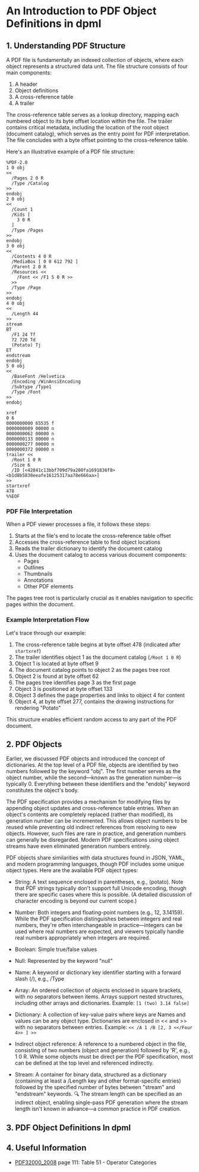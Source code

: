 An Introduction to PDF Object Definitions in dpml
===

## 1. Understanding PDF Structure
A PDF file is fundamentally an indexed collection of objects, where each object represents a structured data unit. The file structure consists of four main components:

1. A header
2. Object definitions
3. A cross-reference table
4. A trailer

The cross-reference table serves as a lookup directory, mapping each numbered object to its byte offset location within the file. The trailer contains critical metadata, including the location of the root object (document catalog), which serves as the entry point for PDF interpretation. The file concludes with a byte offset pointing to the cross-reference table.

Here's an illustrative example of a PDF file structure:

```pdf
%PDF-2.0
1 0 obj
<<
  /Pages 2 0 R
  /Type /Catalog
>>
endobj
2 0 obj
<<
  /Count 1
  /Kids [
    3 0 R
  ]
  /Type /Pages
>>
endobj
3 0 obj
<<
  /Contents 4 0 R
  /MediaBox [ 0 0 612 792 ]
  /Parent 2 0 R
  /Resources <<
    /Font << /F1 5 0 R >>
  >>
  /Type /Page
>>
endobj
4 0 obj
<<
  /Length 44
>>
stream
BT
  /F1 24 Tf
  72 720 Td
  (Potato) Tj
ET
endstream
endobj
5 0 obj
<<
  /BaseFont /Helvetica
  /Encoding /WinAnsiEncoding
  /Subtype /Type1
  /Type /Font
>>
endobj

xref
0 6
0000000000 65535 f 
0000000009 00000 n 
0000000062 00000 n 
0000000133 00000 n 
0000000277 00000 n 
0000000372 00000 n 
trailer <<
  /Root 1 0 R
  /Size 6
  /ID [<42841c13bbf709d79a200fa1691836f8><b1d8b5838eeafe16125317aa78e666aa>]
>>
startxref
478
%%EOF
```

### PDF File Interpretation
When a PDF viewer processes a file, it follows these steps:

1. Starts at the file's end to locate the cross-reference table offset
2. Accesses the cross-reference table to find object locations
3. Reads the trailer dictionary to identify the document catalog
4. Uses the document catalog to access various document components:
   - Pages
   - Outlines
   - Thumbnails
   - Annotations
   - Other PDF elements

The pages tree root is particularly crucial as it enables navigation to specific pages within the document.

### Example Interpretation Flow
Let's trace through our example:

1. The cross-reference table begins at byte offset 478 (indicated after `startxref`)
2. The trailer identifies object 1 as the document catalog (`/Root 1 0 R`)
3. Object 1 is located at byte offset 9
4. The document catalog points to object 2 as the pages tree root
5. Object 2 is found at byte offset 62
6. The pages tree identifies page 3 as the first page
7. Object 3 is positioned at byte offset 133
8. Object 3 defines the page properties and links to object 4 for content
9. Object 4, at byte offset 277, contains the drawing instructions for rendering "Potato"

This structure enables efficient random access to any part of the PDF document.

## 2. PDF Objects

Earlier, we discussed PDF objects and introduced the concept of dictionaries. At the top level of a PDF file, objects are identified by two numbers followed by the keyword "obj". The first number serves as the object number, while the second—known as the generation number—is typically 0. Everything between these identifiers and the "endobj" keyword constitutes the object's body.

The PDF specification provides a mechanism for modifying files by appending object updates and cross-reference table entries. When an object's contents are completely replaced (rather than modified), its generation number can be incremented. This allows object numbers to be reused while preventing old indirect references from resolving to new objects. However, such files are rare in practice, and generation numbers can generally be disregarded. Modern PDF specifications using object streams have even eliminated generation numbers entirely.

PDF objects share similarities with data structures found in JSON, YAML, and modern programming languages, though PDF includes some unique object types. Here are the available PDF object types:

- String: A text sequence enclosed in parentheses, e.g., (potato). Note that PDF strings typically don't support full Unicode encoding, though there are specific cases where this is possible. (A detailed discussion of character encoding is beyond our current scope.)

- Number: Both integers and floating-point numbers (e.g., 12, 3.14159). While the PDF specification distinguishes between integers and real numbers, they're often interchangeable in practice—integers can be used where real numbers are expected, and viewers typically handle real numbers appropriately when integers are required.

- Boolean: Simple true/false values

- Null: Represented by the keyword "null"

- Name: A keyword or dictionary key identifier starting with a forward slash (/), e.g., /Type

- Array: An ordered collection of objects enclosed in square brackets, with no separators between items. Arrays support nested structures, including other arrays and dictionaries. Example: `[1 (two) 3.14 false]`

- Dictionary: A collection of key-value pairs where keys are Names and values can be any object type. Dictionaries are enclosed in << and >> with no separators between entries. Example: `<< /A 1 /B [2, 3 <</Four 4>> ] >>`

- Indirect object reference: A reference to a numbered object in the file, consisting of two numbers (object and generation) followed by 'R', e.g., 1 0 R. While some objects must be direct per the PDF specification, most can be defined at the top level and referenced indirectly.

- Stream: A container for binary data, structured as a dictionary (containing at least a /Length key and other format-specific entries) followed by the specified number of bytes between "stream" and "endstream" keywords. 🔍 The stream length can be specified as an indirect object, enabling single-pass PDF generation where the stream length isn't known in advance—a common practice in PDF creation.

## 3. PDF Object Definitions In dpml


## 4. Useful Information

- [PDF32000_2008](https://opensource.adobe.com/dc-acrobat-sdk-docs/pdfstandards/PDF32000_2008.pdf) page 111: Table 51 - Operator Categories